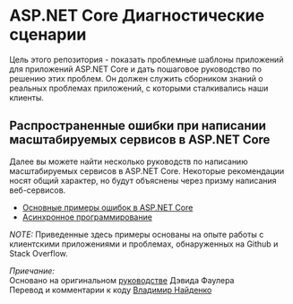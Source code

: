 ﻿# ASP.NET Core Диагностические сценарии

Цель этого репозитория - показать проблемные шаблоны приложений для приложений ASP.NET Core и дать пошаговое руководство по решению этих проблем.
Он должен служить сборником знаний о реальных проблемах приложений, с которыми сталкивались наши клиенты.

## Распространенные ошибки при написании масштабируемых сервисов в ASP.NET Core

Далее вы можете найти несколько руководств по написанию масштабируемых сервисов в ASP.NET Core. Некоторые рекомендации носят общий характер, но будут объяснены через призму написания веб-сервисов.

- [Основные примеры ошибок в ASP.NET Core](AspNetCoreGuidance.md)
- [Асинхронное программирование](AsyncGuidance.md)

*NOTE:* Приведенные здесь примеры основаны на опыте работы с клиентскими приложениями и проблемах, обнаруженных на Github и Stack Overflow.

*Приечание:*  
Основано на оригинальном [руководстве](https://github.com/davidfowl/AspNetCoreDiagnosticScenarios.git) Дэвида Фаулера  
Перевод и комментарии к коду [Владимир Найденко](https://github.com/vlad-n-v)

